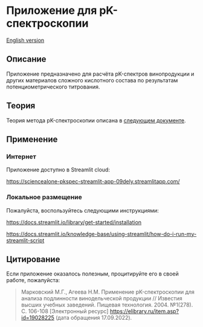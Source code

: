 # Приложение для pK-спектроскопии

[English version](README.MD)

## Описание

Приложение предназначено для расчёта pK-спектров винопродукции и других материалов сложного кислотного состава по результатам потенциометрического титрования.

## Теория

Теория метода pK-спектроскопии описана в [следующем документе](docs/theory-ru.md).

## Применение

### Интернет
Приложение доступно в Streamlit cloud:

https://sciencealone-pkspec-streamlit-app-09dely.streamlitapp.com/

### Локальное размещение

Пожалуйста, воспользуйтесь следующими инструкциями:

https://docs.streamlit.io/library/get-started/installation

https://docs.streamlit.io/knowledge-base/using-streamlit/how-do-i-run-my-streamlit-script

## Цитирование

Если приложение оказалось полезным, процитируйте его в своей работе, пожалуйста:

>Марковский М.Г., Агеева Н.М. Применение pK-спектроскопии для анализа подлинности винодельческой продукции // Известия высших учебных заведений. Пищевая технология. 2004. №1(278). С. 106-108 [Электронный ресурс] https://elibrary.ru/item.asp?id=19028225 (дата обращения 17.09.2022).